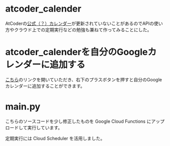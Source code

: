 # atcoder_calender
AtCoderの[公式（？）カレンダー](https://calendar.google.com/calendar/embed?src=bhjouir2tb8p5efpbcfbnh8610%40group.calendar.google.com&ctz=Asia%2FTokyo)が更新されていないことがあるのでAPIの使い方やクラウド上での定期実行などの勉強も兼ねて作ってみることにした。

# atcoder_calenderを自分のGoogleカレンダーに追加する 
[こちら](https://calendar.google.com/calendar/embed?src=s1c5d19mg7bo08h10ucio8uni8%40group.calendar.google.com&ctz=Asia%2FTokyo)のリンクを開いていただき、右下のプラスボタンを押すと自分のGoogleカレンダーに追加することができます。

# main.py
こちらのソースコードを少し修正したものを Google Cloud Functions にアップロードして実行しています。

定期実行には Cloud Scheduler を活用しました。
